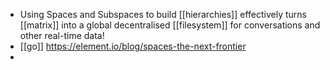 - Using Spaces and Subspaces to build [[hierarchies]] effectively turns [[matrix]] into a global decentralised [[filesystem]] for conversations and other real-time data!
- [[go]] https://element.io/blog/spaces-the-next-frontier
- 